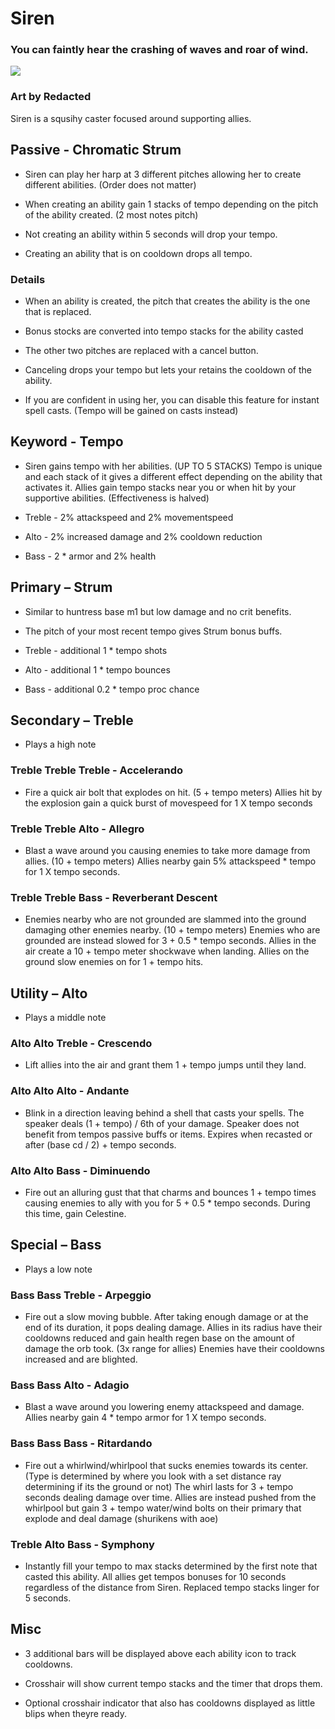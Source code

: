 # Siren

### You can faintly hear the crashing of waves and roar of wind.

[![](https://i.postimg.cc/HLwbhsrb/Siren.png)]()

### Art by Redacted

Siren is a squsihy caster focused around supporting allies.

## Passive - Chromatic Strum

- Siren can play her harp at 3 different pitches allowing her to create different abilities. (Order does not matter)

- When creating an ability gain 1 stacks of tempo depending on the pitch of the ability created. (2 most notes pitch)

- Not creating an ability within 5 seconds will drop your tempo.

- Creating an ability that is on cooldown drops all tempo.

### Details
- When an ability is created, the pitch that creates the ability is the one that is replaced. 

- Bonus stocks are converted into tempo stacks for the ability casted
  
- The other two pitches are replaced with a cancel button. 

- Canceling drops your tempo but lets your retains the cooldown of the ability.

- If you are confident in using her, you can disable this feature for instant spell casts. (Tempo will be gained on casts instead)

## Keyword - Tempo

- Siren gains tempo with her abilities. (UP TO 5 STACKS)
Tempo is unique and each stack of it gives a different effect depending on the ability that activates it.
Allies gain tempo stacks near you or when hit by your supportive abilities. (Effectiveness is halved)

- Treble - 2% attackspeed and 2% movementspeed

- Alto - 2% increased damage and 2% cooldown reduction

- Bass - 2 * armor and 2% health

## Primary – Strum

- Similar to huntress base m1 but low damage and no crit benefits. 

- The pitch of your most recent tempo gives Strum bonus buffs.

- Treble - additional 1 * tempo shots

- Alto - additional 1 * tempo bounces

- Bass - additional 0.2 * tempo proc chance 

## Secondary – Treble

- Plays a high note

### Treble Treble Treble - Accelerando

- Fire a quick air bolt that explodes on hit. (5 + tempo meters) Allies hit by the explosion gain a quick burst of movespeed for 1 X tempo seconds

### Treble Treble Alto  - Allegro

- Blast a wave around you causing enemies to take more damage from allies. (10 + tempo meters) Allies nearby gain 5% attackspeed * tempo for 1 X tempo seconds.

### Treble Treble Bass - Reverberant Descent

- Enemies nearby who are not grounded are slammed into the ground damaging other enemies nearby. (10 + tempo meters) Enemies who are grounded are instead slowed for 3 + 0.5 * tempo seconds. Allies in the air create a 10 + tempo meter shockwave when landing. Allies on the ground slow enemies on for 1 + tempo hits.


## Utility – Alto

- Plays a middle note

### Alto Alto Treble - Crescendo

- Lift allies into the air and grant them 1 + tempo jumps until they land. 

### Alto Alto Alto - Andante

- Blink in a direction leaving behind a shell that casts your spells. The speaker deals (1 + tempo) / 6th of your damage. Speaker does not benefit from tempos passive buffs or items. Expires when recasted or after (base cd / 2) + tempo seconds.

### Alto Alto Bass - Diminuendo

- Fire out an alluring gust that that charms and bounces 1 + tempo times causing enemies to ally with you for 5 + 0.5 * tempo seconds. During this time, gain Celestine.

## Special – Bass

- Plays a low note

### Bass Bass Treble - Arpeggio

- Fire out a slow moving bubble. After taking enough damage or at the end of its duration, it pops dealing damage. Allies in its radius have their cooldowns reduced and gain health regen base on the amount of damage the orb took. (3x range for allies) Enemies have their cooldowns increased and are blighted.

### Bass Bass Alto - Adagio

- Blast a wave around you lowering enemy attackspeed and damage. Allies nearby gain 4 * tempo armor for 1 X tempo seconds.

### Bass Bass Bass - Ritardando

- Fire out a whirlwind/whirlpool that sucks enemies towards its center. (Type is determined by where you look with a set distance ray determining if its the ground or not) The whirl lasts for 3 + tempo seconds dealing damage over time. Allies are instead pushed from the whirlpool but gain 3 + tempo water/wind bolts on their primary that explode and deal damage (shurikens with aoe)

### Treble Alto Bass - Symphony 

- Instantly fill your tempo to max stacks determined by the first note that casted this ability. All allies get tempos bonuses for 10 seconds regardless of the distance from Siren. Replaced tempo stacks linger for 5 seconds.

## Misc 
- 3 additional bars will be displayed above each ability icon to track cooldowns.

- Crosshair will show current tempo stacks and the timer that drops them.

- Optional crosshair indicator that also has cooldowns displayed as little blips when theyre ready.
